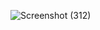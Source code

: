 ![Screenshot (312)](https://github.com/shruthikasenthil/Cafeteria_Management/assets/112261138/1c7d232e-3470-460f-8572-efb8e3a3bb6e)

